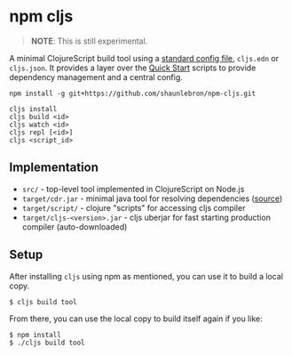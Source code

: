 # npm cljs

> __NOTE__: This is still experimental.

A minimal ClojureScript build tool using a [standard config file], `cljs.edn` or
`cljs.json`.  It provides a layer over the [Quick Start] scripts to provide
dependency management and a central config.

[standard config file]:https://github.com/shaunlebron/standardized-cljs/

```
npm install -g git+https://github.com/shaunlebron/npm-cljs.git
```

```
cljs install
cljs build <id>
cljs watch <id>
cljs repl [<id>]
cljs <script_id>
```

[Quick Start]:https://github.com/clojure/clojurescript/wiki/Quick-Start

## Implementation

- `src/` - top-level tool implemented in ClojureScript on Node.js
- `target/cdr.jar` - minimal java tool for resolving dependencies ([source](https://github.com/shaunlebron/clojure-dep-resolver))
- `target/script/` - clojure "scripts" for accessing cljs compiler
- `target/cljs-<version>.jar` - cljs uberjar for fast starting production compiler (auto-downloaded)

## Setup

After installing `cljs` using npm as mentioned, you can use it to build a local
copy.

```
$ cljs build tool
```

From there, you can use the local copy to build itself again if you like:

```
$ npm install
$ ./cljs build tool
```
